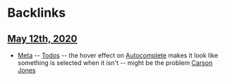 
# Backlinks
## [May 12th, 2020](<May 12th, 2020.md>)
- [Meta](<Meta.md>) -- [Todos](<Todos.md>) -- the hover effect on [Autocomplete](<Autocomplete.md>) makes it look like something is selected when it isn't -- might be the problem [Carson Jones](<Carson Jones.md>)

